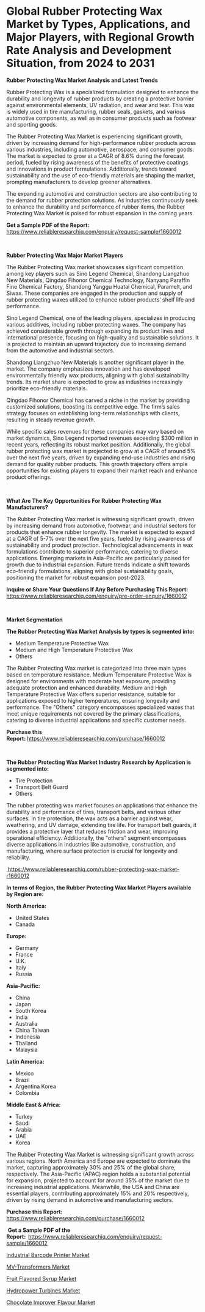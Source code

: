 <p><h1>Global Rubber Protecting Wax Market by Types, Applications, and Major Players, with Regional Growth Rate Analysis and Development Situation, from 2024 to 2031</h1></p><p><strong>Rubber Protecting Wax Market Analysis and Latest Trends</strong></p>
<p><p>Rubber Protecting Wax is a specialized formulation designed to enhance the durability and longevity of rubber products by creating a protective barrier against environmental elements, UV radiation, and wear and tear. This wax is widely used in tire manufacturing, rubber seals, gaskets, and various automotive components, as well as in consumer products such as footwear and sporting goods.</p><p>The Rubber Protecting Wax Market is experiencing significant growth, driven by increasing demand for high-performance rubber products across various industries, including automotive, aerospace, and consumer goods. The market is expected to grow at a CAGR of 8.6% during the forecast period, fueled by rising awareness of the benefits of protective coatings and innovations in product formulations. Additionally, trends toward sustainability and the use of eco-friendly materials are shaping the market, prompting manufacturers to develop greener alternatives. </p><p>The expanding automotive and construction sectors are also contributing to the demand for rubber protection solutions. As industries continuously seek to enhance the durability and performance of rubber items, the Rubber Protecting Wax Market is poised for robust expansion in the coming years.</p></p>
<p><strong>Get a Sample PDF of the Report:&nbsp;</strong> <a href="https://www.reliableresearchiq.com/enquiry/request-sample/1660012?utm_campaign=1137&utm_medium=2&utm_source=Github&utm_content=ia&utm_term=26102024&utm_id=rubber-protecting-wax">https://www.reliableresearchiq.com/enquiry/request-sample/1660012</a></p>
<p>&nbsp;</p>
<p><strong>Rubber Protecting Wax Major Market Players</strong></p>
<p><p>The Rubber Protecting Wax market showcases significant competition among key players such as Sino Legend Chemical, Shandong Liangzhuo New Materials, Qingdao Fihonor Chemical Technology, Nanyang Paraffin Fine Chemical Factory, Shandong Yanggu Huatai Chemical, Paramelt, and Siwax. These companies are engaged in the production and supply of rubber protecting waxes utilized to enhance rubber products’ shelf life and performance.</p><p>Sino Legend Chemical, one of the leading players, specializes in producing various additives, including rubber protecting waxes. The company has achieved considerable growth through expanding its product lines and international presence, focusing on high-quality and sustainable solutions. It is projected to maintain an upward trajectory due to increasing demand from the automotive and industrial sectors.</p><p>Shandong Liangzhuo New Materials is another significant player in the market. The company emphasizes innovation and has developed environmentally friendly wax products, aligning with global sustainability trends. Its market share is expected to grow as industries increasingly prioritize eco-friendly materials.</p><p>Qingdao Fihonor Chemical has carved a niche in the market by providing customized solutions, boosting its competitive edge. The firm’s sales strategy focuses on establishing long-term relationships with clients, resulting in steady revenue growth.</p><p>While specific sales revenues for these companies may vary based on market dynamics, Sino Legend reported revenues exceeding $300 million in recent years, reflecting its robust market position. Additionally, the global rubber protecting wax market is projected to grow at a CAGR of around 5% over the next five years, driven by expanding end-use industries and rising demand for quality rubber products. This growth trajectory offers ample opportunities for existing players to expand their market reach and enhance product offerings.</p></p>
<p>&nbsp;</p>
<p><strong>What Are The Key Opportunities For Rubber Protecting Wax Manufacturers?</strong></p>
<p><p>The Rubber Protecting Wax market is witnessing significant growth, driven by increasing demand from automotive, footwear, and industrial sectors for products that enhance rubber longevity. The market is expected to expand at a CAGR of 5-7% over the next five years, fueled by rising awareness of sustainability and product protection. Technological advancements in wax formulations contribute to superior performance, catering to diverse applications. Emerging markets in Asia-Pacific are particularly poised for growth due to industrial expansion. Future trends indicate a shift towards eco-friendly formulations, aligning with global sustainability goals, positioning the market for robust expansion post-2023.</p></p>
<p><strong>Inquire or Share Your Questions If Any Before Purchasing This Report:</strong> <a href="https://www.reliableresearchiq.com/enquiry/pre-order-enquiry/1660012?utm_campaign=1137&utm_medium=2&utm_source=Github&utm_content=ia&utm_term=26102024&utm_id=rubber-protecting-wax">https://www.reliableresearchiq.com/enquiry/pre-order-enquiry/1660012</a></p>
<p>&nbsp;</p>
<p><strong>Market Segmentation</strong></p>
<p><strong>The Rubber Protecting Wax Market Analysis by types is segmented into:</strong></p>
<p><ul><li>Medium Temperature Protective Wax</li><li>Medium and High Temperature Protective Wax</li><li>Others</li></ul></p>
<p><p>The Rubber Protecting Wax market is categorized into three main types based on temperature resistance. Medium Temperature Protective Wax is designed for environments with moderate heat exposure, providing adequate protection and enhanced durability. Medium and High Temperature Protective Wax offers superior resistance, suitable for applications exposed to higher temperatures, ensuring longevity and performance. The "Others" category encompasses specialized waxes that meet unique requirements not covered by the primary classifications, catering to diverse industrial applications and specific customer needs.</p></p>
<p><strong>Purchase this Report:&nbsp;</strong><a href="https://www.reliableresearchiq.com/purchase/1660012?utm_campaign=1137&utm_medium=2&utm_source=Github&utm_content=ia&utm_term=26102024&utm_id=rubber-protecting-wax">https://www.reliableresearchiq.com/purchase/1660012</a></p>
<p>&nbsp;</p>
<p><strong>The Rubber Protecting Wax Market Industry Research by Application is segmented into:</strong></p>
<p><ul><li>Tire Protection</li><li>Transport Belt Guard</li><li>Others</li></ul></p>
<p><p>The rubber protecting wax market focuses on applications that enhance the durability and performance of tires, transport belts, and various other surfaces. In tire protection, the wax acts as a barrier against wear, weathering, and UV damage, extending tire life. For transport belt guards, it provides a protective layer that reduces friction and wear, improving operational efficiency. Additionally, the "others" segment encompasses diverse applications in industries like automotive, construction, and manufacturing, where surface protection is crucial for longevity and reliability.</p></p>
<p><a href="https://www.reliableresearchiq.com/rubber-protecting-wax-market-r1660012?utm_campaign=1137&utm_medium=2&utm_source=Github&utm_content=ia&utm_term=26102024&utm_id=rubber-protecting-wax">&nbsp;https://www.reliableresearchiq.com/rubber-protecting-wax-market-r1660012</a></p>
<p><strong>In terms of Region, the Rubber Protecting Wax Market Players available by Region are:</strong></p>
<p>
    <p> <strong> North America: </strong>
        <ul>
            <li>United States</li>
            <li>Canada</li>
        </ul>
        </p> 
    <p> <strong> Europe: </strong>
        <ul>
            <li>Germany</li>
            <li>France</li>
            <li>U.K.</li>
            <li>Italy</li>
            <li>Russia</li>
        </ul>
        </p> 
    <p> <strong> Asia-Pacific: </strong>
        <ul>
            <li>China</li>
            <li>Japan</li>
            <li>South Korea</li>
            <li>India</li>
            <li>Australia</li>
            <li>China Taiwan</li>
            <li>Indonesia</li>
            <li>Thailand</li>
            <li>Malaysia</li>
        </ul>
        </p> 
    <p> <strong> Latin America: </strong>
        <ul>
            <li>Mexico</li>
            <li>Brazil</li>
            <li>Argentina Korea</li>
            <li>Colombia</li>
        </ul>
        </p> 
    <p> <strong> Middle East & Africa: </strong>
        <ul>
            <li>Turkey</li>
            <li>Saudi</li>
            <li>Arabia</li>
            <li>UAE</li>
            <li>Korea</li>
        </ul>
    </p>
    </p>
<p><p>The Rubber Protecting Wax Market is witnessing significant growth across various regions. North America and Europe are expected to dominate the market, capturing approximately 30% and 25% of the global share, respectively. The Asia-Pacific (APAC) region holds a substantial potential for expansion, projected to account for around 35% of the market due to increasing industrial applications. Meanwhile, the USA and China are essential players, contributing approximately 15% and 20% respectively, driven by rising demand in automotive and manufacturing sectors.</p></p>
<p><strong>Purchase this Report: </strong><a href="https://www.reliableresearchiq.com/purchase/1660012?utm_campaign=1137&utm_medium=2&utm_source=Github&utm_content=ia&utm_term=26102024&utm_id=rubber-protecting-wax">https://www.reliableresearchiq.com/purchase/1660012</a></p>
<p>&nbsp;<strong>Get a Sample PDF of the Report:&nbsp;&nbsp;</strong><a href="https://www.reliableresearchiq.com/enquiry/request-sample/1660012?utm_campaign=1137&utm_medium=2&utm_source=Github&utm_content=ia&utm_term=26102024&utm_id=rubber-protecting-wax">https://www.reliableresearchiq.com/enquiry/request-sample/1660012</a></p>
<p><strong></strong></p>
<p><p><a href="https://issuu.com/reportprime-2/docs/industrial-barcode-printer-market-s_21b18368908ee9?utm_campaign=1137&utm_medium=2&utm_source=Github&utm_content=ia&utm_term=26102024&utm_id=rubber-protecting-wax">Industrial Barcode Printer Market</a></p><p><a href="https://github.com/kyleetroxilbu/Market-Research-Report-List-1/blob/main/mv-transformers-market.md?utm_campaign=1137&utm_medium=2&utm_source=Github&utm_content=ia&utm_term=26102024&utm_id=rubber-protecting-wax">MV-Transformers Market</a></p><p><a href="https://www.linkedin.com/pulse/fruit-flavored-syrup-market-overview-global-trends-future-prospects-ydraf?utm_campaign=1137&utm_medium=2&utm_source=Github&utm_content=ia&utm_term=26102024&utm_id=rubber-protecting-wax">Fruit Flavored Syrup Market</a></p><p><a href="https://issuu.com/reportprime-2/docs/hydropower-turbines-market-size-203_33b4506b74883f?utm_campaign=1137&utm_medium=2&utm_source=Github&utm_content=ia&utm_term=26102024&utm_id=rubber-protecting-wax">Hydropower Turbines Market</a></p><p><a href="https://www.linkedin.com/pulse/emerging-chocolate-improver-flavour-market-opportunities-analysis-3ejkf?utm_campaign=1137&utm_medium=2&utm_source=Github&utm_content=ia&utm_term=26102024&utm_id=rubber-protecting-wax">Chocolate Improver Flavour Market</a></p></p>
